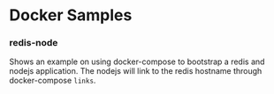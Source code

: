 # Docker Samples


### redis-node

Shows an example on using docker-compose to bootstrap a redis and nodejs application. The nodejs will link to the redis hostname through docker-compose `links`.